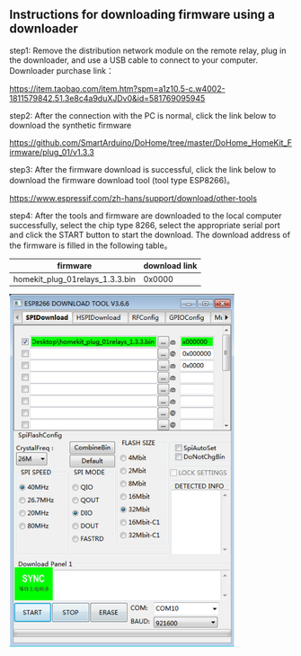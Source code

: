 ## Instructions for downloading firmware using a downloader

step1: Remove the distribution network module on the remote relay, plug in the downloader, and use a USB cable to connect to your computer.
Downloader purchase link：

https://item.taobao.com/item.htm?spm=a1z10.5-c.w4002-1811579842.51.3e8c4a9duXJDv0&id=581769095945

step2: After the connection with the PC is normal, click the link below to download the synthetic firmware

https://github.com/SmartArduino/DoHome/tree/master/DoHome_HomeKit_Firmware/plug_01/v1.3.3

step3: After the firmware download is successful, click the link below to download the firmware download tool (tool type ESP8266)。

https://www.espressif.com/zh-hans/support/download/other-tools

step4: After the tools and firmware are downloaded to the local computer successfully, select the chip type 8266, select the appropriate serial port and click the START button to start the download. The download address of the firmware is filled in the following table。

| firmware              | download link      |
| ----------------- | -------------| 
| homekit_plug_01relays_1.3.3.bin            | 0x0000       | 

  <img src="../README_IMAGE/4.png" width="400" />









